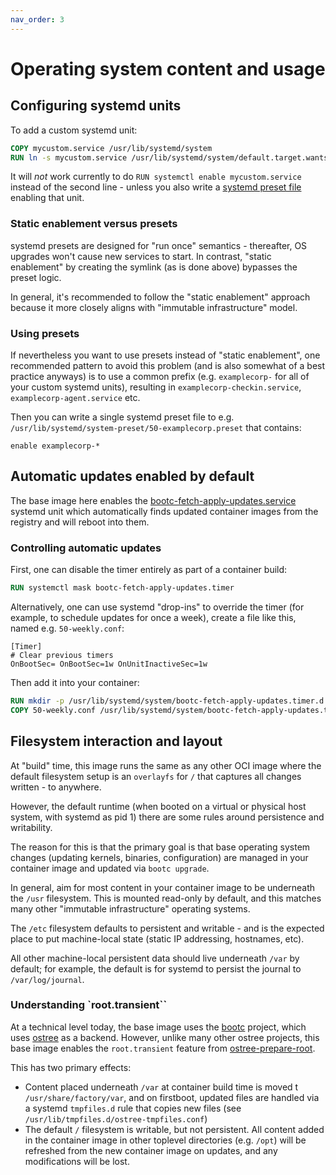 ```yaml
---
nav_order: 3
---
```


# Operating system content and usage

## Configuring systemd units

To add a custom systemd unit:

```dockerfile
COPY mycustom.service /usr/lib/systemd/system
RUN ln -s mycustom.service /usr/lib/systemd/system/default.target.wants
```

It will *not* work currently to do `RUN systemctl enable mycustom.service` instead
of the second line - unless you also write a
[systemd preset file](https://www.freedesktop.org/software/systemd/man/latest/systemd.preset.html)
enabling that unit.

### Static enablement versus presets

systemd presets are designed for "run once" semantics - thereafter, OS upgrades
won't cause new services to start.  In contrast, "static enablement" by creating
the symlink (as is done above) bypasses the preset logic.

In general, it's recommended to follow the "static enablement" approach because
it more closely aligns with "immutable infrastructure" model.

### Using presets

If nevertheless you want to use presets instead of "static enablement", one
recommended pattern to avoid this problem (and is also somewhat of a best
practice anyways) is to use a common prefix (e.g. `examplecorp-` for all of your
custom systemd units), resulting in `examplecorp-checkin.service`,
`examplecorp-agent.service` etc.

Then you can write a single systemd preset file to e.g.
`/usr/lib/systemd/system-preset/50-examplecorp.preset` that contains:

```systemd
enable examplecorp-*
```

## Automatic updates enabled by default

The base image here enables the
[bootc-fetch-apply-updates.service](https://github.com/containers/bootc/blob/main/manpages-md-extra/bootc-fetch-apply-updates.service.md)
systemd unit which automatically finds updated container images from the
registry and will reboot into them.

### Controlling automatic updates

First, one can disable the timer entirely as part of a container build:

```dockerfile
RUN systemctl mask bootc-fetch-apply-updates.timer
```

Alternatively, one can use systemd "drop-ins" to override the timer
(for example, to schedule updates for once a week), create a file
like this, named e.g. `50-weekly.conf`:

```systemd
[Timer]
# Clear previous timers
OnBootSec= OnBootSec=1w OnUnitInactiveSec=1w
```

Then add it into your container:

```dockerfile
RUN mkdir -p /usr/lib/systemd/system/bootc-fetch-apply-updates.timer.d
COPY 50-weekly.conf /usr/lib/systemd/system/bootc-fetch-apply-updates.timer.d
```

## Filesystem interaction and layout

At "build" time, this image runs the same as any other OCI image where
the default filesystem setup is an `overlayfs` for `/` that captures all
changes written - to anywhere.

However, the default runtime (when booted on a virtual or physical host system,
with systemd as pid 1) there are some rules around persistence and writability.

The reason for this is that the primary goal is that base operating system
changes (updating kernels, binaries, configuration) are managed in your container
image and updated via `bootc upgrade`.

In general, aim for most content in your container image to be underneath
the `/usr` filesystem.  This is mounted read-only by default, and this
matches many other "immutable infrastructure" operating systems.

The `/etc` filesystem defaults to persistent and writable - and is the expected
place to put machine-local state (static IP addressing, hostnames, etc).

All other machine-local persistent data should live underneath `/var` by default;
for example, the default is for systemd to persist the journal to `/var/log/journal`.

### Understanding `root.transient``

At a technical level today, the base image uses the
[bootc](https://github.com/containers/bootc) project, which uses
[ostree](https://github.com/ostreedev/ostree) as a backend. However, unlike many
other ostree projects, this base image enables the `root.transient` feature from
[ostree-prepare-root](https://github.com/ostreedev/ostree/blob/main/man/ostree-prepare-root.xml#L121).

This has two primary effects:

- Content placed underneath `/var` at container build time is moved t
  `/usr/share/factory/var`, and on firstboot, updated files are handled via a
  systemd `tmpfiles.d` rule that copies new files (see
  `/usr/lib/tmpfiles.d/ostree-tmpfiles.conf`)
- The default `/` filesystem is writable, but not persistent. All content added
  in the container image in other toplevel directories (e.g. `/opt`) will be
  refreshed from the new container image on updates, and any modifications will
  be lost.

